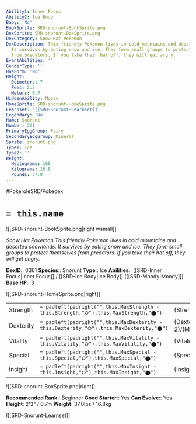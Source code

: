 ```yaml
---
Ability1: Inner Focus
Ability2: Ice Body
Baby: 'No'
BookSprite: SRD-snorunt-BookSprite.png
BoxSprite: SRD-snorunt-BoxSprite.png
DexCategory: Snow Hat Pokemon
DexDescription: This friendly Pokemon lives in cold mountains and deserted snowlands.
  It survives by eating snow and ice. They form small groups to protect themselves
  from predators. If you take their hat off, they will get angry.
EventAbilities: ''
GenderType: ''
HasForm: 'No'
Height:
  Deimeters: 7
  Feet: 2.3
  Meters: 0.7
HiddenAbility: Moody
HomeSprite: SRD-snorunt-HomeSprite.png
Learnset: '[[SRD-Snorunt-Learnset]]'
Legendary: 'No'
Name: Snorunt
Number: 361
PrimaryEggGroup: Fairy
SecondaryEggGroup: Mineral
Sprite: snorunt.png
Type1: Ice
Type2: ''
Weight:
  Hectograms: 168
  Kilograms: 16.8
  Pounds: 37.0
---
```


#PokeroleSRD/Pokedex

# `= this.name`

![[SRD-snorunt-BookSprite.png|right wsmall]]

*Snow Hat Pokemon*
*This friendly Pokemon lives in cold mountains and deserted snowlands. It survives by eating snow and ice. They form small groups to protect themselves from predators. If you take their hat off, they will get angry.*

**DexID**:: 0361
**Species**:: Snorunt
**Type**:: Ice
**Abilities**:: [[SRD-Inner Focus|Inner Focus]] / [[SRD-Ice Body|Ice Body]] ([[SRD-Moody|Moody]])
**Base HP**:: 3

![[SRD-snorunt-HomeSprite.png|right]]

|           |                                                                                        |                                          |
| --------- | -------------------------------------------------------------------------------------- | ---------------------------------------- |
| Strength  | `= padleft(padright("",this.MaxStrength - this.Strength,"⭘"),this.MaxStrength,"⬤")`    | (Strength::2)/(MaxStrength::4)   |
| Dexterity | `= padleft(padright("",this.MaxDexterity - this.Dexterity,"⭘"),this.MaxDexterity,"⬤")` | (Dexterity:: 2)/(MaxDexterity::4) |
| Vitality  | `= padleft(padright("",this.MaxVitality - this.Vitality,"⭘"),this.MaxVitality,"⬤")`    | (Vitality::2)/(MaxVitality::4)   |
| Special   | `= padleft(padright("",this.MaxSpecial - this.Special,"⭘"),this.MaxSpecial,"⬤")`       | (Special::2)/(MaxSpecial::4)     |
| Insight   | `= padleft(padright("",this.MaxInsight - this.Insight,"⭘"),this.MaxInsight,"⬤")`       | (Insight::2)/(MaxInsight::4)     |

![[SRD-snorunt-BoxSprite.png|right]]

**Recommended Rank**:: Beginner
**Good Starter**:: Yes
**Can Evolve**:: Yes
**Height**: 2'3" / 0.7m
**Weight**: 37.0lbs / 16.8kg

![[SRD-Snorunt-Learnset]]